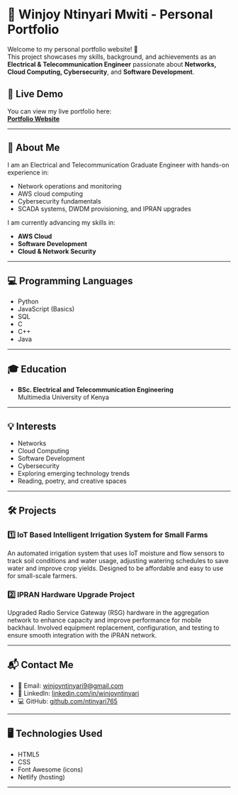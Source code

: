 # 🌟 Winjoy Ntinyari Mwiti - Personal Portfolio

Welcome to my personal portfolio website! 🎉  
This project showcases my skills, background, and achievements as an **Electrical & Telecommunication Engineer** passionate about **Networks, Cloud Computing, Cybersecurity**, and **Software Development**.

## 🚀 Live Demo
You can view my live portfolio here:  
[**Portfolio Website**](https://winjoy-ntinyari-portfolio.netlify.app/)

---

## 📌 About Me
I am an Electrical and Telecommunication Graduate Engineer with hands-on experience in:
- Network operations and monitoring
- AWS cloud computing
- Cybersecurity fundamentals
- SCADA systems, DWDM provisioning, and IPRAN upgrades

I am currently advancing my skills in:
- **AWS Cloud**
- **Software Development**
- **Cloud & Network Security**

---

## 💻 Programming Languages
- Python
- JavaScript (Basics)
- SQL
- C
- C++
- Java

---

## 🎓 Education
- **BSc. Electrical and Telecommunication Engineering**  
  Multimedia University of Kenya

---

## 💡 Interests
- Networks
- Cloud Computing
- Software Development
- Cybersecurity
- Exploring emerging technology trends
- Reading, poetry, and creative spaces

---

## 🛠️ Projects

### 1️⃣ IoT Based Intelligent Irrigation System for Small Farms
An automated irrigation system that uses IoT moisture and flow sensors to track soil conditions and water usage, adjusting watering schedules to save water and improve crop yields. Designed to be affordable and easy to use for small-scale farmers.

### 2️⃣ IPRAN Hardware Upgrade Project
Upgraded Radio Service Gateway (RSG) hardware in the aggregation network to enhance capacity and improve performance for mobile backhaul. Involved equipment replacement, configuration, and testing to ensure smooth integration with the iPRAN network.

---

## 📬 Contact Me
- 📧 Email: [winjoyntinyari9@gmail.com](mailto:winjoyntinyari9@gmail.com)
- 💼 LinkedIn: [linkedin.com/in/winjoyntinyari](https://www.linkedin.com/in/winjoyntinyari)
- 💻 GitHub: [github.com/ntinyari765](https://github.com/ntinyari765)

---

## 🖥️ Technologies Used
- HTML5
- CSS
- Font Awesome (icons)
- Netlify (hosting)

---
